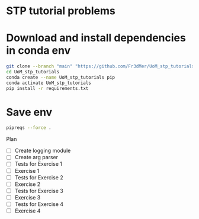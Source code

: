 # STP tutorial problems 

# Download and install dependencies in conda env
```bash
git clone --branch "main" "https://github.com/Fr3dMer/UoM_stp_tutorials.git" 
cd UoM_stp_tutorials
conda create --name UoM_stp_tutorials pip
conda activate UoM_stp_tutorials
pip install -r requirements.txt
```

# Save env
```bash
pipreqs --force . 
```

Plan 
- [ ] Create logging module
- [ ] Create arg parser
- [ ] Tests for Exercise 1 
- [ ] Exercise 1
- [ ] Tests for Exercise 2 
- [ ] Exercise 2
- [ ] Tests for Exercise 3 
- [ ] Exercise 3
- [ ] Tests for Exercise 4 
- [ ] Exercise 4 